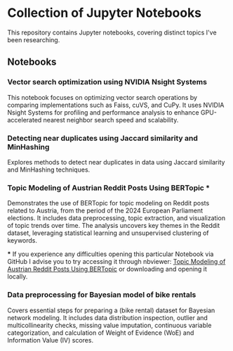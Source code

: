# Collection of Jupyter Notebooks

This repository contains Jupyter notebooks, covering distinct topics I've been researching.

## Notebooks

### Vector search optimization using NVIDIA Nsight Systems

This notebook focuses on optimizing vector search operations by comparing implementations such as Faiss, cuVS, and CuPy. It uses NVIDIA Nsight Systems for profiling and performance analysis to enhance GPU-accelerated nearest neighbor search speed and scalability.

### Detecting near duplicates using Jaccard similarity and MinHashing

Explores methods to detect near duplicates in data using Jaccard similarity and MinHashing techniques.

### Topic Modeling of Austrian Reddit Posts Using BERTopic *

Demonstrates the use of BERTopic for topic modeling on Reddit posts related to Austria, from the period of the 2024 European Parliament elections. It includes data preprocessing, topic extraction, and visualization of topic trends over time. The analysis uncovers key themes in the Reddit dataset, leveraging statistical learning and unsupervised clustering of keywords.

__*__ If you experience any difficulties opening this particular Notebook via GitHub I advise you to try accessing it through nbviewer: [Topic Modeling of Austrian Reddit Posts Using BERTopic](https://nbviewer.org/github/gregorgatej/notebooks/blob/master/Topic_modeling_of_Austrian_Reddit_posts_using_BERTopic/Topic_modeling_of_Austrian_Reddit_posts_using_BERTopic.ipynb) or downloading and opening it locally.

### Data preprocessing for Bayesian model of bike rentals

Covers essential steps for preparing a (bike rental) dataset for Bayesian network modeling. It includes data distribution inspection, outlier and multicollinearity checks, missing value imputation, continuous variable categorization, and calculation of Weight of Evidence (WoE) and Information Value (IV) scores.